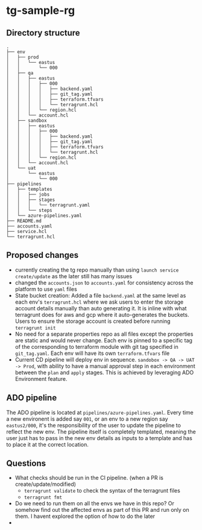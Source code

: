 # tg-sample-rg

## Directory structure

```shell
.
├── env
│   ├── prod
│   │   └── eastus
│   │       └── 000
│   ├── qa
│   │   ├── eastus
│   │   │   ├── 000
│   │   │   │   ├── backend.yaml
│   │   │   │   ├── git_tag.yaml
│   │   │   │   ├── terraform.tfvars
│   │   │   │   └── terragrunt.hcl
│   │   │   └── region.hcl
│   │   └── account.hcl
│   ├── sandbox
│   │   ├── eastus
│   │   │   ├── 000
│   │   │   │   ├── backend.yaml
│   │   │   │   ├── git_tag.yaml
│   │   │   │   ├── terraform.tfvars
│   │   │   │   └── terragrunt.hcl
│   │   │   └── region.hcl
│   │   └── account.hcl
│   └── uat
│       └── eastus
│           └── 000
├── pipelines
│   ├── templates
│   │   ├── jobs
│   │   ├── stages
│   │   │   └── terragrunt.yaml
│   │   └── steps
│   └── azure-pipelines.yaml
├── README.md
├── accounts.yaml
├── service.hcl
└── terragrunt.hcl

```

## Proposed changes

- currently creating the tg repo manually than using `launch service create/update` as the later still has many issues
- changed the `accounts.json` to `accounts.yaml` for consistency across the platform to use `yaml` files
- State bucket creation: Added a file `backend.yaml` at the same level as each env's `terragrunt.hcl` where we ask users to 
  enter the storage account details manually than auto generating it. It is inline with what terragrunt does for aws and gcp
  where it auto-generates the buckets. Users to ensure the storage account is created before running `terragrunt init`
- No need for a separate properties repo as all files except the properties are static and would never change. Each env is pinned to 
  a specific tag of the corresponding to terraform module with git tag specified in `git_tag.yaml`. Each env will have its 
  own `terraform.tfvars` file
- Current CD pipeline will deploy env in sequence. `sandobox -> QA -> UAT -> Prod`, with ability to have a manual approval step 
  in each environment between the `plan` and `apply` stages. This is achieved by leveraging ADO Environment feature.


## ADO pipeline

The ADO pipeline is located at `pipelines/azure-pipelines.yaml`. Every time a new environent is added say `001`, or an env to a new region
say `eastus2/000`, it's the responsibility of the  user to update the pipeline to reflect the new env. The pipeline itself is 
completely templated, meaning the user just has to pass in the new env details as inputs to a template and has to place it at the correct
location.

## Questions

- What checks should be run in the CI pipeline. (when a PR is create/update/modified)
  - `terragrunt validate` to check the syntax of the terragrunt files
  - `terragrunt fmt`
- Do we need to run them on all the envs we have in this repo? Or somehow find out the affected envs as part of this PR
    and run only on them. I havent explored the option of how to do the later
- 